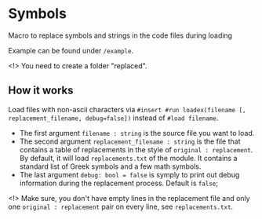 # Symbols
Macro to replace symbols and strings in the code files during loading

Example can be found under `/example`.

<!> You need to create a folder "replaced".

## How it works
Load files with non-ascii characters via `#insert #run loadex(filename [, replacement_filename, debug=false])` instead of `#load filename`.
- The first argument `filename : string` is the source file you want to load.
- The second argument `replacement_filename : string` is the file that contains a table of replacements in the style of `original : replacement`. By default, it will load `replacements.txt` of the module. It contains a standard list of Greek symbols and a few math symbols.
- The last argument `debug: bool = false` is symply to print out debug information during the replacement process. Default is `false`;

<!> Make sure, you don't have empty lines in the replacement file and only one `original : replacement` pair on every line, see `replacements.txt`.
